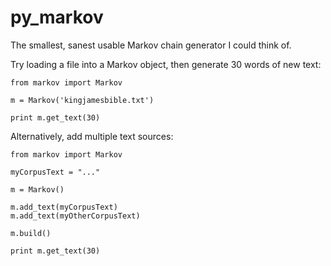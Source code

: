 py_markov
=========

The smallest, sanest usable Markov chain generator I could think of.

Try loading a file into a Markov object, then generate 30 words of new text:

	from markov import Markov
		  
	m = Markov('kingjamesbible.txt')
		  
	print m.get_text(30)

Alternatively, add multiple text sources:
	
	from markov import Markov

	myCorpusText = "..."
  
	m = Markov()

	m.add_text(myCorpusText)
	m.add_text(myOtherCorpusText)

	m.build()

	print m.get_text(30)
